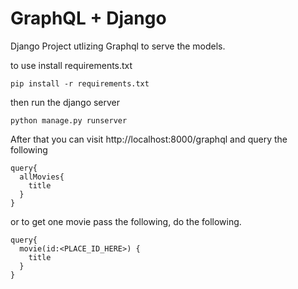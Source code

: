 # GraphQL + Django

Django Project utlizing Graphql to serve the models.


to use install requirements.txt

    pip install -r requirements.txt

then run the django server

    python manage.py runserver
    
After that you can visit http://localhost:8000/graphql and query the following

    query{
      allMovies{
        title
      }
    }
    
or to get one movie pass the following, do the following.

    query{
      movie(id:<PLACE_ID_HERE>) {
        title
      }
    }